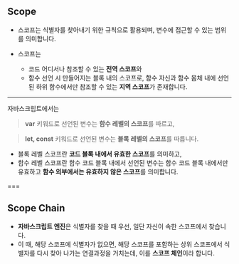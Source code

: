 ## Scope

- 스코프는 식별자를 찾아내기 위한 규칙으로 활용되며, 변수에 접근할 수 있는 범위를 의미합니다.

- 스코프는 
    - 코드 어디서나 참조할 수 있는 **전역 스코프**와
    - 함수 선언 시 만들어지는 블록 내의 스코프로, 함수 자신과 함수 몸체 내에 선언된 하위 함수에서만 참조할 수 있는 **지역 스코프**가 존재합니다.

---

자바스크립트에서는
> **var** 키워드로 선언된 변수는 **함수 레벨의 스코프**를 따르고,

> **let, const** 키워드로 선언된 변수는 **블록 레벨의 스코프**를 따릅니다.


- 블록 레벨 스코프란 **코드 블록 내에서 유효한 스코프**를 의미하고,
- 함수 레벨 스코프란 함수 코드 블록 내에서 선언된 변수는 함수 코드 블록 내에서만 유효하고 **함수 외부에서는 유효하지 않은 스코프**를 의미합니다.

===

## Scope Chain

- **자바스크립트 엔진**은 식별자를 찾을 때 우선, 일단 자신이 속한 스코프에서 찾습니다.
- 이 때, 해당 스코프에 식별자가 없으면, 해당 스코프를 포함하는 상위 스코프에서 식별자를 다시 찾아 나가는 연결과정을 거치는데, 이를 **스코프 체인**이라 합니다.